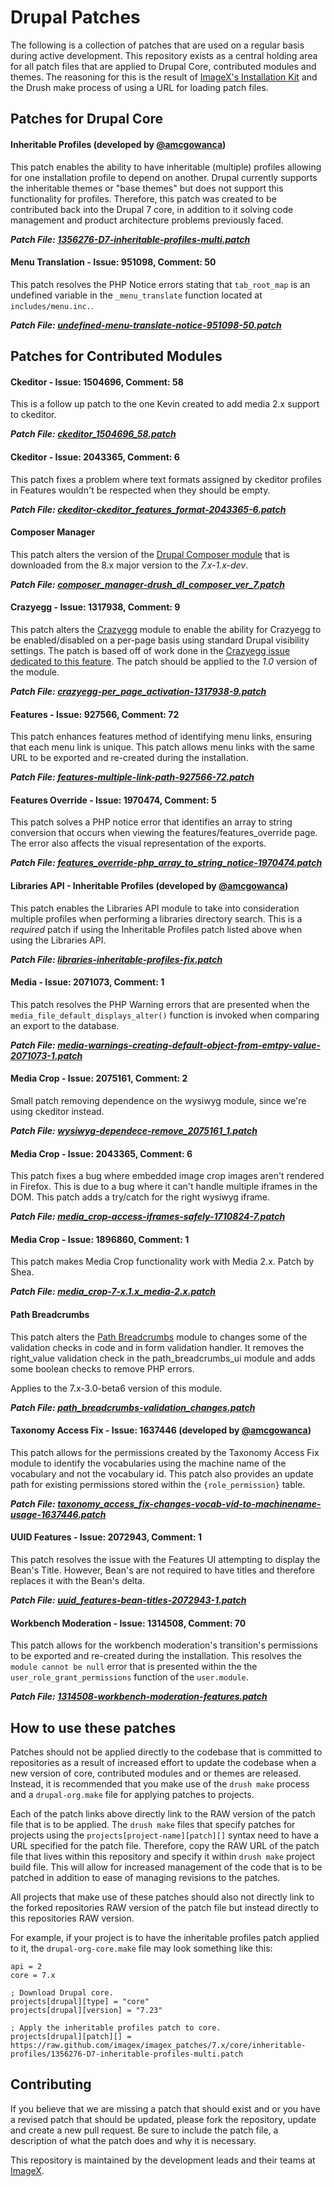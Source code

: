 # Drupal Patches

The following is a collection of patches that are used on a regular basis during active development. This repository exists as a central holding area for all patch files that are applied to Drupal Core, contributed modules and themes. The reasoning for this is the result of [ImageX's Installation Kit](http://github.com/imagex/imagex_installkit) and the Drush make process of using a URL for loading patch files.

## Patches for Drupal Core

#### Inheritable Profiles (developed by [@amcgowanca](http://github.com/amcgowanca))

This patch enables the ability to have inheritable (multiple) profiles allowing for one installation profile to depend on another. Drupal currently supports the inheritable themes or "base themes" but does not support this functionality for profiles. Therefore, this patch was created to be contributed back into the Drupal 7 core, in addition to it solving code management and product architecture problems previously faced.

***Patch File: [1356276-D7-inheritable-profiles-multi.patch](https://raw.github.com/imagex/imagex_patches/7.x/core/inheritable-profiles/1356276-D7-inheritable-profiles-multi.patch)***

#### Menu Translation - Issue: 951098, Comment: 50

This patch resolves the PHP Notice errors stating that `tab_root_map` is an undefined variable in the `_menu_translate` function located at `includes/menu.inc.`.

***Patch File: [undefined-menu-translate-notice-951098-50.patch](https://raw.github.com/imagex/imagex_patches/7.x/core/undefined-menu-translate-notice-951098-50.patch)***

## Patches for Contributed Modules

#### Ckeditor - Issue: 1504696, Comment: 58

This is a follow up patch to the one Kevin created to add media 2.x support to ckeditor.

***Patch File: [ckeditor_1504696_58.patch](https://raw.github.com/imagex/imagex_patches/7.x/contrib/ckeditor/ckeditor_1504696_58.patch)***

#### Ckeditor - Issue: 2043365, Comment: 6

This patch fixes a problem where text formats assigned by ckeditor profiles in Features wouldn't be respected when they should be empty.

***Patch File: [ckeditor-ckeditor_features_format-2043365-6.patch](https://raw.github.com/imagex/imagex_patches/7.x/contrib/ckeditor/ckeditor-ckeditor_features_format-2043365-6.patch)***

#### Composer Manager

This patch alters the version of the [Drupal Composer module](http://drupal.org/project/composer) that is downloaded from the 8.x major version to the *7.x-1.x-dev*.

***Patch File: [composer_manager-drush_dl_composer_ver_7.patch](https://raw.github.com/imagex/imagex_patches/7.x/contrib/composer_manager/composer_manager-drush_dl_composer_ver_7.patch)***

#### Crazyegg - Issue: 1317938, Comment: 9

This patch alters the [Crazyegg](http://drupal.org/project/crazyegg) module to enable the ability for Crazyegg to be enabled/disabled on a per-page basis using standard Drupal visibility settings. The patch is based off of work done in the [Crazyegg issue dedicated to this feature](https://drupal.org/node/1317938). The patch should be applied to the *1.0* version of the module.

***Patch File: [crazyegg-per_page_activation-1317938-9.patch](https://raw.github.com/imagex/imagex_patches/7.x/contrib/crazyegg/crazyegg-per_page_activation-1317938-9.patch)***

#### Features - Issue: 927566, Comment: 72

This patch enhances features method of identifying menu links, ensuring that each menu link is unique. This patch allows menu links with the same URL to be exported and re-created during the installation.

***Patch File: [features-multiple-link-path-927566-72.patch](https://raw.github.com/imagex/imagex_patches/7.x/contrib/features/features-multiple-link-path-927566-72.patch)***

#### Features Override - Issue: 1970474, Comment: 5

This patch solves a PHP notice error that identifies an array to string conversion that occurs when viewing the features/features_override page. The error also affects the visual representation of the exports.

***Patch File: [features_override-php_array_to_string_notice-1970474.patch](https://raw.github.com/imagex/imagex_patches/7.x/contrib/features_override/features_override-php_array_to_string_notice-1970474.patch)***

#### Libraries API - Inheritable Profiles (developed by [@amcgowanca](http://github.com/amcgowanca))

This patch enables the Libraries API module to take into consideration multiple profiles when performing a libraries directory search. This is a *required* patch if using the Inheritable Profiles patch listed above when using the Libraries API.

***Patch File: [libraries-inheritable-profiles-fix.patch](https://raw.github.com/imagex/imagex_patches/7.x/contrib/libraries/libraries-inheritable-profiles-fix.patch)***

#### Media - Issue: 2071073, Comment: 1

This patch resolves the PHP Warning errors that are presented when the `media_file_default_displays_alter()` function is invoked when comparing an export to the database.

***Patch File: [media-warnings-creating-default-object-from-emtpy-value-2071073-1.patch](https://raw.github.com/imagex/imagex_patches/7.x/contrib/media/media-warnings-creating-default-object-from-emtpy-value-2071073-1.patch)***

#### Media Crop - Issue: 2075161, Comment: 2

Small patch removing dependence on the wysiwyg module, since we're using ckeditor instead.

***Patch File: [wysiwyg-dependece-remove_2075161_1.patch](https://raw.github.com/imagex/imagex_patches/7.x/contrib/media_crop/wysiwyg-dependece-remove_2075161_1.patch)***

#### Media Crop - Issue: 2043365, Comment: 6

This patch fixes a bug where embedded image crop images aren't rendered in Firefox. This is due to a bug where it can't handle multiple iframes in the DOM. This patch adds a try/catch for the right wysiwyg iframe.

***Patch File: [media_crop-access-iframes-safely-1710824-7.patch](https://raw.github.com/imagex/imagex_patches/7.x/contrib/media_crop/media_crop-access-iframes-safely-1710824-7.patch)***

#### Media Crop - Issue: 1896860, Comment: 1

This patch makes Media Crop functionality work with Media 2.x. Patch by Shea.

***Patch File: [media_crop-7-x.1.x_media-2.x.patch](https://raw.github.com/imagex/imagex_patches/7.x/contrib/media_crop/media_crop-7-x.1.x_media-2.x.patch)***

#### Path Breadcrumbs

This patch alters the [Path Breadcrumbs](http://drupal.org/project/path_breadcrumbs) module to changes some of the validation checks in code and in form validation handler. It removes the right_value validation check in the path_breadcrumbs_ui module and adds some boolean checks to remove PHP errors.

Applies to the 7.x-3.0-beta6 version of this module.

***Patch File: [path_breadcrumbs-validation_changes.patch](https://raw.github.com/imagex/imagex_patches/7.x/contrib/path_breadcrumbs/path_breadcrumbs-validation_changes.patch)***

#### Taxonomy Access Fix - Issue: 1637446 (developed by [@amcgowanca](http://github.com/amcgowanca))

This patch allows for the permissions created by the Taxonomy Access Fix module to identify the vocabularies using the machine name of the vocabulary and not the vocabulary id. This patch also provides an update path for existing permissions stored within the `{role_permission}` table.

***Patch File: [taxonomy_access_fix-changes-vocab-vid-to-machinename-usage-1637446.patch](https://raw.github.com/imagex/imagex_patches/7.x/contrib/taxonomy_access_fix/taxonomy_access_fix-changes-vocab-vid-to-machinename-usage-1637446.patch)***

#### UUID Features - Issue: 2072943, Comment: 1

This patch resolves the issue with the Features UI attempting to display the Bean's Title. However, Bean's are not required to have titles and therefore replaces it with the Bean's delta.

***Patch File: [uuid_features-bean-titles-2072943-1.patch](https://raw.github.com/imagex/imagex_patches/7.x/contrib/uuid_features/uuid_features-bean-titles-2072943-1.patch)***

#### Workbench Moderation - Issue: 1314508, Comment: 70

This patch allows for the workbench moderation's transition's permissions to be exported and re-created during the installation. This resolves the `module cannot be null` error that is presented within the the `user_role_grant_permissions` function of the `user.module`.

***Patch File: [1314508-workbench-moderation-features.patch](https://raw.github.com/imagex/imagex_patches/7.x/contrib/workbench_moderation/1314508-workbench-moderation-features.patch)***

## How to use these patches

Patches should not be applied directly to the codebase that is committed to repositories as a result of increased effort to update the codebase when a new version of core, contributed modules and or themes are released. Instead, it is recommended that you make use of the `drush make` process and a `drupal-org.make` file for applying patches to projects.

Each of the patch links above directly link to the RAW version of the patch file that is to be applied. The `drush make` files that specify patches for projects using the `projects[project-name][patch][]` syntax need to have a URL specified for the patch file. Therefore, copy the RAW URL of the patch file that lives within this repository and specify it within `drush make` project build file. This will allow for increased management of the code that is to be patched in addition to ease of managing revisions to the patches.

All projects that make use of these patches should also not directly link to the forked repositories RAW version of the patch file but instead directly to this repositories RAW version.

For example, if your project is to have the inheritable profiles patch applied to it, the `drupal-org-core.make` file may look something like this:

```
api = 2
core = 7.x

; Download Drupal core.
projects[drupal][type] = "core"
projects[drupal][version] = "7.23"

; Apply the inheritable profiles patch to core.
projects[drupal][patch][] = https://raw.github.com/imagex/imagex_patches/7.x/core/inheritable-profiles/1356276-D7-inheritable-profiles-multi.patch
```

## Contributing

If you believe that we are missing a patch that should exist and or you have a revised patch that should be updated, please fork the repository, update and create a new pull request. Be sure to include the patch file, a description of what the patch does and why it is necessary.

This repository is maintained by the development leads and their teams at [ImageX](http://imagexmedia.com).
